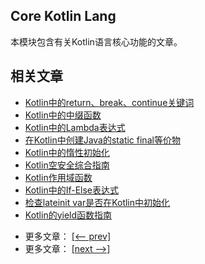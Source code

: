 ## Core Kotlin Lang

本模块包含有关Kotlin语言核心功能的文章。

## 相关文章

+ [Kotlin中的return、break、continue关键词](docs/Kotlin-return-break-continue关键词.md)
+ [Kotlin中的中缀函数](docs/Kotlin中的中缀函数.md)
+ [Kotlin中的Lambda表达式](docs/Kotlin中的Lambda表达式.md)
+ [在Kotlin中创建Java的static final等价物](docs/在Kotlin中创建Java-static-final等价物.md)
+ [Kotlin中的惰性初始化](docs/Kotlin中的惰性初始化.md)
+ [Kotlin空安全综合指南](docs/Kotlin空安全综合指南.md)
+ [Kotlin作用域函数](docs/Kotlin作用域函数.md)
+ [Kotlin中的If-Else表达式](docs/Kotlin中的If-Else表达式.md)
+ [检查lateinit var是否在Kotlin中初始化](docs/检查lateinit-var是否在Kotlin中初始化.md)
+ [Kotlin的yield函数指南](docs/Kotlin的yield函数指南.md)

- 更多文章： [[<-- prev]](../kotlin-core-lang-1/README.md)
- 更多文章： [[next -->]](../kotlin-core-lang-3/README.md)